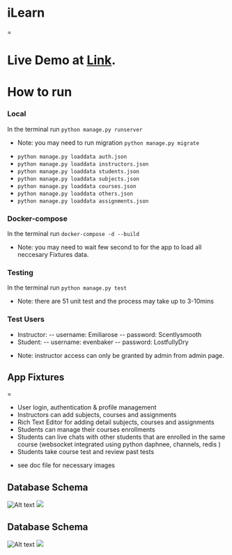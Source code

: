 # iLearn
=

# Live Demo at [Link](http://ec2-user@ec2-35-183-131-115.ca-central-1.compute.amazonaws.com "iLearn").


# How to run

### Local
In the terminal run `python manage.py runserver`
* Note: you may need to run migration `python manage.py migrate`
- `python manage.py loaddata auth.json`
- `python manage.py loaddata instructors.json`
- `python manage.py loaddata students.json`
- `python manage.py loaddata subjects.json`
- `python manage.py loaddata courses.json`
- `python manage.py loaddata others.json`
- `python manage.py loaddata assignments.json`

### Docker-compose
In the terminal run `docker-compose -d --build`

* Note: you may need to wait few second to for the app to load all neccesary Fixtures data.

### Testing

In the terminal run `python manage.py test`

* Note: there are 51 unit test and the process may take up to 3-10mins


### Test Users
- Instructor:
-- username: Emiliarose
-- password: Scentlysmooth
- Student:
-- username: evenbaker
-- password: LostfullyDry

* Note: instructor access can only be granted by admin from admin page.


## App Fixtures
=

- User login, authentication & profile management
- Instructors can add subjects, courses and assignments
- Rich Text Editor for adding detail subjects, courses and assignments
- Students can manage their courses enrollments
- Students can live chats with other students that are enrolled in the same course (websocket integrated using python daphnee, channels, redis )
- Students take course test and review past tests

* see doc file for necessary images


## Database Schema
![Alt text](https://raw.githubusercontent.com/snipersenpai/iLearn/main/docs/iLearn%20site%20map%20-%20API%20flowchart%20example.svg)
<img src="https://raw.githubusercontent.com/snipersenpai/iLearn/main/docs/iLearn%20site%20map%20-%20API%20flowchart%20example.svg">


## Database Schema
![Alt text](https://raw.githubusercontent.com/snipersenpai/iLearn/main/docs/ilearn%20database%20schema.svg)
<img src="https://raw.githubusercontent.com/snipersenpai/iLearn/main/docs/ilearn%20database%20schema.svg">
